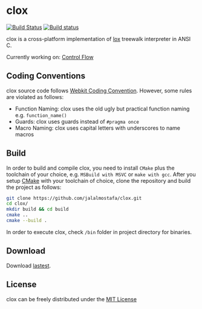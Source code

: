 # clox

[![Build Status](https://travis-ci.org/jalalmostafa/clox.svg?branch=master)](https://travis-ci.org/jalalmostafa/clox)
[![Build status](https://ci.appveyor.com/api/projects/status/xhuvod8r2je1juwd/branch/master?svg=true)](https://ci.appveyor.com/project/JalalMostafa/clox/branch/master)

clox is a cross-platform implementation of [lox](http://craftinginterpreters.com/the-lox-language.html) treewalk interpreter in ANSI C.

Currently working on: [Control Flow](http://craftinginterpreters.com/control-flow.html)

## Coding Conventions

clox source code follows [Webkit Coding Convention](https://webkit.org/code-style-guidelines/). However, some rules are violated as follows:

* Function Naming: clox uses the old ugly but practical function naming e.g. `function_name()`
* Guards: clox uses guards instead of `#pragma once`
* Macro Naming: clox uses capital letters with underscores to name macros

## Build

In order to build and compile clox, you need to install `CMake` plus the toolchain of your choice, e.g. `MSBuild with MSVC` or `make with gcc`. After you setup [CMake](https://cmake.org/install) with your toolchain of choice, clone the repository and build the project as follows:

```bash
git clone https://github.com/jalalmostafa/clox.git
cd clox/
mkdir build && cd build
cmake ..
cmake --build .
```

In order to execute clox, check `/bin` folder in project directory for binaries.

## Download

Download [lastest](https://github.com/jalalmostafa/clox/releases).

## License

clox can be freely distributed under the [MIT License](https://github.com/jalalmostafa/clox/blob/master/LICENSE)
